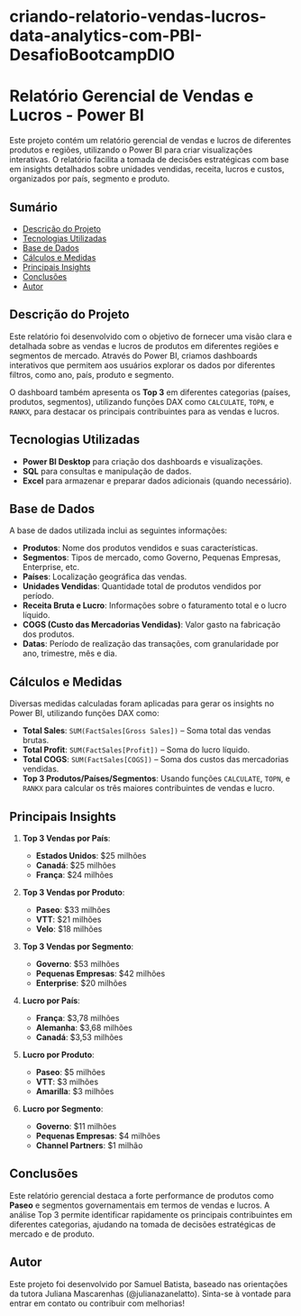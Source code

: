 # criando-relatorio-vendas-lucros-data-analytics-com-PBI-DesafioBootcampDIO

# Relatório Gerencial de Vendas e Lucros - Power BI

Este projeto contém um relatório gerencial de vendas e lucros de diferentes produtos e regiões, utilizando o Power BI para criar visualizações interativas. O relatório facilita a tomada de decisões estratégicas com base em insights detalhados sobre unidades vendidas, receita, lucros e custos, organizados por país, segmento e produto.

## Sumário
- [Descrição do Projeto](#descrição-do-projeto)
- [Tecnologias Utilizadas](#tecnologias-utilizadas)
- [Base de Dados](#base-de-dados)
- [Cálculos e Medidas](#cálculos-e-medidas)
- [Principais Insights](#principais-insights)
- [Conclusões](#conclusões)
- [Autor](#autor)

## Descrição do Projeto

Este relatório foi desenvolvido com o objetivo de fornecer uma visão clara e detalhada sobre as vendas e lucros de produtos em diferentes regiões e segmentos de mercado. Através do Power BI, criamos dashboards interativos que permitem aos usuários explorar os dados por diferentes filtros, como ano, país, produto e segmento.

O dashboard também apresenta os **Top 3** em diferentes categorias (países, produtos, segmentos), utilizando funções DAX como `CALCULATE`, `TOPN`, e `RANKX`, para destacar os principais contribuintes para as vendas e lucros.

## Tecnologias Utilizadas

- **Power BI Desktop** para criação dos dashboards e visualizações.
- **SQL** para consultas e manipulação de dados.
- **Excel** para armazenar e preparar dados adicionais (quando necessário).

## Base de Dados

A base de dados utilizada inclui as seguintes informações:

- **Produtos**: Nome dos produtos vendidos e suas características.
- **Segmentos**: Tipos de mercado, como Governo, Pequenas Empresas, Enterprise, etc.
- **Países**: Localização geográfica das vendas.
- **Unidades Vendidas**: Quantidade total de produtos vendidos por período.
- **Receita Bruta e Lucro**: Informações sobre o faturamento total e o lucro líquido.
- **COGS (Custo das Mercadorias Vendidas)**: Valor gasto na fabricação dos produtos.
- **Datas**: Período de realização das transações, com granularidade por ano, trimestre, mês e dia.

## Cálculos e Medidas

Diversas medidas calculadas foram aplicadas para gerar os insights no Power BI, utilizando funções DAX como:

- **Total Sales**: `SUM(FactSales[Gross Sales])` – Soma total das vendas brutas.
- **Total Profit**: `SUM(FactSales[Profit])` – Soma do lucro líquido.
- **Total COGS**: `SUM(FactSales[COGS])` – Soma dos custos das mercadorias vendidas.
- **Top 3 Produtos/Países/Segmentos**: Usando funções `CALCULATE`, `TOPN`, e `RANKX` para calcular os três maiores contribuintes de vendas e lucro.
  
## Principais Insights

1. **Top 3 Vendas por País**:
   - **Estados Unidos**: $25 milhões
   - **Canadá**: $25 milhões
   - **França**: $24 milhões

2. **Top 3 Vendas por Produto**:
   - **Paseo**: $33 milhões
   - **VTT**: $21 milhões
   - **Velo**: $18 milhões

3. **Top 3 Vendas por Segmento**:
   - **Governo**: $53 milhões
   - **Pequenas Empresas**: $42 milhões
   - **Enterprise**: $20 milhões

4. **Lucro por País**:
   - **França**: $3,78 milhões
   - **Alemanha**: $3,68 milhões
   - **Canadá**: $3,53 milhões

5. **Lucro por Produto**:
   - **Paseo**: $5 milhões
   - **VTT**: $3 milhões
   - **Amarilla**: $3 milhões

6. **Lucro por Segmento**:
   - **Governo**: $11 milhões
   - **Pequenas Empresas**: $4 milhões
   - **Channel Partners**: $1 milhão

## Conclusões

Este relatório gerencial destaca a forte performance de produtos como **Paseo** e segmentos governamentais em termos de vendas e lucros. A análise Top 3 permite identificar rapidamente os principais contribuintes em diferentes categorias, ajudando na tomada de decisões estratégicas de mercado e de produto.

## Autor

Este projeto foi desenvolvido por Samuel Batista, baseado nas orientações da tutora Juliana Mascarenhas (@julianazanelatto). Sinta-se à vontade para entrar em contato ou contribuir com melhorias!
